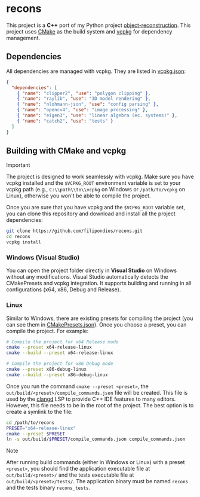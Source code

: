 
# recons
This project is a **C++** port of my Python project [object-reconstruction](https://github.com/filipondios/object-reconstruction). This project uses [CMake](https://github.com/Kitware/CMake) as the build system and
[vcpkg](https://github.com/microsoft/vcpkg) for dependency management.

## Dependencies
All dependencies are managed with vcpkg. They are listed in [vcpkg.json](vcpkg.json):
```json
{
  "dependencies": [
    { "name": "clipper2", "use": "polygon clipping" },
    { "name": "raylib", "use": "3D model rendering" },
    { "name": "nlohmann-json", "use": "config parsing" },
    { "name": "opencv4", "use": "image processing" },
    { "name": "eigen3", "use": "linear algebra (ec. systems)" },
    { "name": "catch2", "use": "tests" }
  ]
}
```

## Building with CMake and vcpkg
> [!IMPORTANT]
> The project is designed to work seamlessly with vcpkg. Make sure you have vcpkg installed and the `$VCPKG_ROOT`
> environment variable is set to your vcpkg path (e.g., `C:\\path\\to\\vcpkg` on Windows or `/path/to/vcpkg` on Linux),
> otherwise you won't be able to compile the project.

Once you are sure that you have vcpkg and the `$VCPKG_ROOT` variable set, you can clone this repository and
download and install all the project dependencies:
```sh
git clone https://github.com/filipondios/recons.git
cd recons
vcpkg install
```

### Windows (Visual Studio)
You can open the project folder directly in **Visual Studio** on Windows without any modifications.
Visual Studio automatically detects the CMakePresets and vcpkg integration. It supports building and running
in all configurations (x64, x86, Debug and Release).

### Linux
Similar to Windows, there are existing presets for compiling the project (you can see them in
[CMakePresets.json](CMakePresets.json)). Once you choose a
preset, you can compile the project. For example:
```sh
# Compile the project for x64 Release mode
cmake --preset x64-release-linux
cmake --build --preset x64-release-linux

# Compile the project for x86 Debug mode
cmake --preset x86-debug-linux
cmake --build --preset x86-debug-linux
```

Once you run the command `cmake --preset <preset>`, the `out/build/<preset>/compile_commands.json`
file will be created. This file is used by the [clangd](https://github.com/clangd/clangd) LSP
to provide C++ IDE features to many editors. However, this file needs to be in the
root of the project. The best option is to create a symlink to the file:
```sh
cd /path/to/recons
PRESET="x64-release-linux"
cmake --preset $PRESET
ln -s out/build/$PRESET/compile_commands.json compile_commands.json
```

> [!NOTE]
> After running build commands (either in Windows or Linux) with a preset `<preset>`, you should find the application executable file at `out/build/<preset>/` and the tests executable file at `out/build/<preset>/tests/`. The application binary must be named `recons` and the tests binary `recons_tests`.


